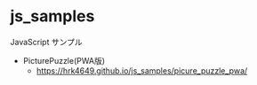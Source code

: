 # js_samples

JavaScript サンプル

- PicturePuzzle(PWA版)
    - https://hrk4649.github.io/js_samples/picure_puzzle_pwa/